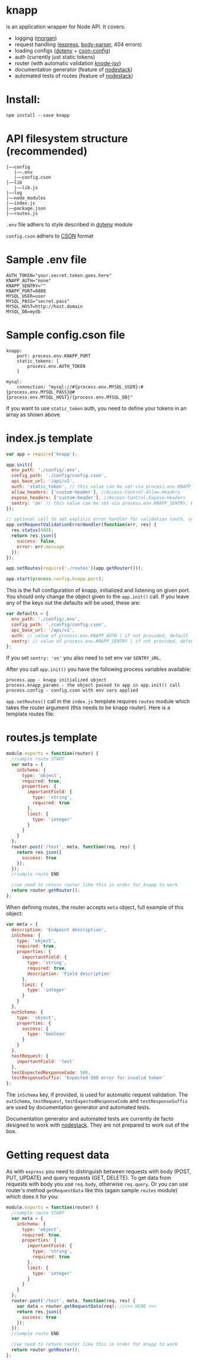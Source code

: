 knapp
=====

is an application wrapper for Node API. It covers:

- logging ([morgan](https://www.npmjs.com/package/morgan))
- request handling ([express](https://www.npmjs.com/package/express), [body-parser](https://www.npmjs.com/package/body-parser), 404 errors)
- loading configs ([dotenv](https://www.npmjs.com/package/dotenv) + [cson-config](https://www.npmjs.com/package/cson-config))
- auth (currently just static tokens)
- router (with automatic validation [knode-jsv](https://www.npmjs.com/package/knode-jsv))
- documentation generator (feature of [nodestack](https://github.com/prokvk/node-stack))
- automated tests of routes (feature of [nodestack](https://github.com/prokvk/node-stack))

# Install:

```
npm install --save knapp
```

# API filesystem structure (recommended)

```
|——config
   |——.env
   |——config.cson
|——lib
   |——lib.js
|——log
|——node_modules
|——index.js
|——package.json
|——routes.js
```

`.env` file adhers to style described in [dotenv](https://www.npmjs.com/package/dotenv) module

`config.cson` adhers to [CSON](https://github.com/bevry/cson) format

# Sample .env file

```
AUTH_TOKEN="your.secret.token.goes.here"
KNAPP_AUTH="none"
KNAPP_SENTRY=""
KNAPP_PORT=8888
MYSQL_USER=user
MYSQL_PASS="secret.pass"
MYSQL_HOST=http://host.domain
MYSQL_DB=mydb
```

# Sample config.cson file

```
knapp:
	port: process.env.KNAPP_PORT
	static_tokens: [
		process.env.AUTH_TOKEN
	]

mysql:
	connection: "mysql://#{process.env.MYSQL_USER}:#{process.env.MYSQL_PASS}@#{process.env.MYSQL_HOST}/{process.env.MYSQL_DB}"
```

If you want to use `static_token` auth, you need to define your tokens in an array as shown above.

# index.js template

```javascript
var app = require('knapp');

app.init({
  env_path: './config/.env',
  config_path: './config/config.cson',
  api_base_url: '/api/v1',
  auth: 'static_token', // this value can be set via process.env.KNAPP_AUTH, but you can also override it in object passed to `init`
  allow_headers: ['custom-header'], //Access-Control-Allow-Headers
  expose_headers: ['custom-header'], //Access-Control-Expose-Headers
  sentry: 'on' // this value can be set via process.env.KNAPP_SENTRY, but you can also override it in object passed to `init`
});

// optional call to set explicit error handler for validation (auth, schema) errors, here it's used just for formatting and setting response code
app.setRequestValidationErrorHandler(function(err, res) {
  res.status(400);
  return res.json({
    success: false,
    error: err.message
  });
});

app.setRoutes(require('./routes')(app.getRouter()));

app.start(process.config.knapp.port);
```

This is the full configuration of knapp, initialized and listening on given port. You should only change the object given to the `app.init()` call. If you leave any of the keys out the defaults will be used, these are:

```javascript
var defaults = {
  env_path: './config/.env',
  config_path: './config/config.cson',
  api_base_url: '/api/v1',
  auth: // value of process.env.KNAPP_AUTH | if not provided, default 'none' is used
  sentry: // value of process.env.KNAPP_SENTRY | if not provided, default '' is used
};
```

If you set `sentry: 'on'` you also need to set env var `SENTRY_URL`.

After you call `app.init()` you have the following process variables available:

```
process.app - knapp initialized object
process.knapp_params - the object passed to app in app.init() call
process.config - config.cson with env vars applied
```

`app.setRoutes()` call in the `index.js` template requires `routes` module which takes the router argument (this needs to be knapp router). Here is a template routes file:

# routes.js template

```javascript
module.exports = function(router) {
  //sample route START
  var meta = {
    inSchema: {
      type: 'object',
      required: true,
      properties: {
        importantField: {
          type: 'string',
          required: true
        },
        limit: {
          type: 'integer'
        }
      }
    }
  };
  router.post('/test', meta, function(req, res) {
    return res.json({
      success: true
    });
  });
  //sample route END

  //we need to return router like this in order for knapp to work
  return router.getRouter();
};
```

When defining routes, the router accepts `meta` object, full example of this object:

```javascript
var meta = {
  description: 'Endpoint description',
  inSchema: {
    type: 'object',
    required: true,
    properties: {
      importantField: {
        type: 'string',
        required: true,
        description: 'Field description'
      },
      limit: {
        type: 'integer'
      }
    }
  },
  outSchema: {
    type: 'object',
    properties: {
      success: {
        type: 'boolean'
      }
    }
  },
  testRequest: {
    importantField: 'test'
  },
  testExpectedResponseCode: 500,
  testResponseSuffix: 'Expected 500 error for invalid token'
};
```

The `inSchema` key, if provided, is used for automatic request validation. The `outSchema`, `testRequest`, `testExpectedResponseCode` and `testResponseSuffix` are used by documentation generator and automated tests.

Documentation generator and automated tests are currently de facto designed to work with [nodestack](https://github.com/prokvk/node-stack). They are not prepared to work out of the box.

# Getting request data

As with `express` you need to distinguish between requests with body (POST, PUT, UPDATE) and query requests (GET, DELETE). To get data from requests with body you use `req.body`, otherwise `req.query`. Or you can use router's method `getRequestData` like this (again sample `routes` module) which does it for you:

```javascript
module.exports = function(router) {
  //sample route START
  var meta = {
    inSchema: {
      type: 'object',
      required: true,
      properties: {
        importantField: {
          type: 'string',
          required: true
        },
        limit: {
          type: 'integer'
        }
      }
    }
  };
  router.post('/test', meta, function(req, res) {
    var data = router.getRequestData(req); //<<< HERE <<<
    return res.json({
      success: true
    });
  });
  //sample route END

  //we need to return router like this in order for knapp to work
  return router.getRouter();
};
```
